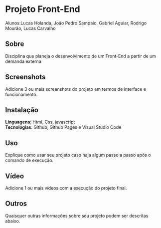 # Projeto Front-End
Alunos:Lucas Holanda, João Pedro Sampaio, Gabriel Aguiar, Rodrigo Mourão, Lucas Carvalho

## Sobre 
Disciplina que planeja o desenvolvimento de um Front-End a partir de um demanda externa
## Screenshots
Adicione 3 ou mais screenshots do projeto em termos de interface e funcionamento.

## Instalação 
**Linguagens**: Html, Css, javascript<br>
**Tecnologias**: Github, Github Pages e Visual Studio Code<br>

## Uso 
Explique como usar seu projeto caso haja algum passo a passo após o comando de execução.

## Vídeo
Adicione 1 ou mais vídeos com a execução do projeto final.

## Outros 
Quaisquer outras informações sobre seu projeto podem ser descritas abaixo.
